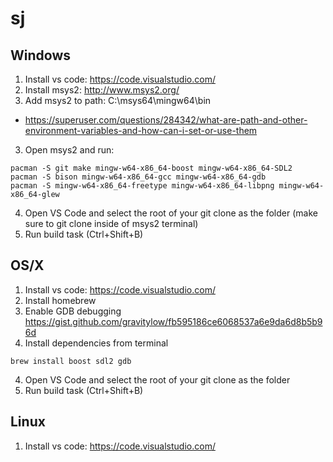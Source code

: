 # sj

## Windows
1) Install vs code: https://code.visualstudio.com/
2) Install msys2: http://www.msys2.org/
2) Add msys2 to path: C:\msys64\mingw64\bin
  * https://superuser.com/questions/284342/what-are-path-and-other-environment-variables-and-how-can-i-set-or-use-them
3) Open msys2 and run:
```
pacman -S git make mingw-w64-x86_64-boost mingw-w64-x86_64-SDL2 
pacman -S bison mingw-w64-x86_64-gcc mingw-w64-x86_64-gdb 
pacman -S mingw-w64-x86_64-freetype mingw-w64-x86_64-libpng mingw-w64-x86_64-glew
```
4) Open VS Code and select the root of your git clone as the folder (make sure to git clone inside of msys2 terminal)
5) Run build task (Ctrl+Shift+B)

## OS/X
1) Install vs code: https://code.visualstudio.com/
1) Install homebrew
1) Enable GDB debugging https://gist.github.com/gravitylow/fb595186ce6068537a6e9da6d8b5b96d
1) Install dependencies from terminal
```
brew install boost sdl2 gdb
```
4) Open VS Code and select the root of your git clone as the folder
5) Run build task (Ctrl+Shift+B)

## Linux
1) Install vs code: https://code.visualstudio.com/

